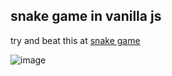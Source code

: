 ## snake game in vanilla js

try and beat this at [snake game](https://sibindra.github.io/snake-game-js/)



![image](https://user-images.githubusercontent.com/59206903/213862010-25f4564f-eed4-4b9c-8593-46e9809e73b6.png)


